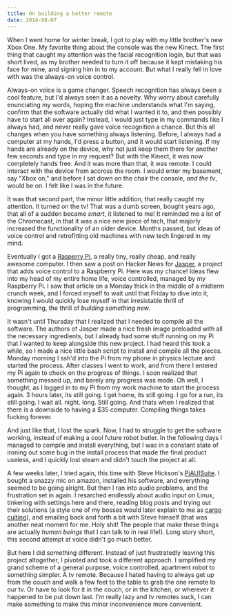 ```yaml
--- 
title: On building a better remote 
date: 2014-08-07
---
```


When I went home for winter break, I got to play with my little brother's new
Xbox One. My favorite thing about the console was the new Kinect. The first
thing that caught my attention was the facial recognition login, but that was
short lived, as my brother needed to turn it off because it kept mistaking his
face for mine, and signing him in to my account. But what I really fell in love
with was the always-on voice control.

Always-on voice is a game changer. Speech recognition has always been a cool
feature, but I'd always seen it as a novelty. Why worry about carefully
enunciating my words, hoping the machine understands what I'm saying, confirm
that the software actually did what I wanted it to, and then possibly have to
start all over again? Instead, I would just type in my commands like I always
had, and never really gave voice recognition a chance. But this all changes when
you have something always listening. Before, I always had a computer at my
hands, I'd press a button, and it would start listening. If my hands are already
on the device, why not just keep them there for another few seconds and type in
my request? But with the Kinect, it was now completely hands free. And it was
more than that, it was remote. I could interact with the device from accross the
room. I would enter my basement, say "Xbox on," and before I sat down on the
chair the console, _and the tv_, would be on.  I felt like I was in the future.

It was that second part, the minor little addition, that really caught my
attention. It turned on the tv! That was a dumb screen, bought years ago, that
all of a sudden became _smart_, it listened to me! It reminded me a lot of the
Chromecast, in that it was a nice new piece of tech, that majorly increased the
functionality of an older device. Months passed, but ideas of voice control and
retrofitting old machines with new tech lingered in my mind.

Eventually I got a [Rasperry Pi](http://www.raspberrypi.org/), a really tiny,
really cheap, and really awesome computer.  I then saw a post on Hacker News for
[Jasper](http://jasperproject.github.io/), a project that adds voice control to
a Raspberry Pi. Here was my chance! Ideas flew into my head of my entire home
life, voice controlled, managed by my Raspberry Pi. I saw that article on a
Monday thick in the middle of a midterm crunch week, and I forced myself to wait
until that Friday to dive into it, knowing I would quickly lose myself in that
irresistable thrill of programming, the thrill of _building something new_.

It wasn't until Thursday that I realized that I needed to compile all the
software. The authors of Jasper made a nice fresh image preloaded with all the
necessary ingredients, but I already had some stuff running on my Pi that I
wanted to keep alongside this new project. I had heard this took a while, so I
made a nice little bash script to install and compile all the pieces. Monday
morning I ssh'd into the Pi from my phone in physics lecture and started the
process. After classes I went to work, and from there I entered my Pi again to
check on the progress of things. I soon realized that something messed up, and
barely any progress was made. Oh well, I thought,  as I logged in to my Pi from
my work machine to start the process again. 3 hours later, its still going. I
get home, its still going. I go for a run, its still going. I wait all. night.
long. Still going. And thats when I realized that there is a downside to having
a $35 computer. Compiling things takes fucking forever.

And just like that, I lost the spark. Now, I had to struggle to get the software
working, instead of making a cool future robot butler. In the following days I
managed to compile and install everything, but I was in a constant state of
ironing out some bug in the install process that made the final product useless,
and I quickly lost steam and didn't touch the project at all. 

A few weeks later, I tried again, this time with Steve Hickson's
[PiAUISuite](http://stevenhickson.blogspot.com/2013/06/installing-and-updating-piauisuite-and.html).
I bought a snazzy mic on amazon, installed his software, and everything seemed
to be going alright. But then I ran into audio problems, and the frustration set
in again. I resarched endlessly about audio input on Linux, tinkering with
settings here and there, reading blog posts and trying out their solutions (a
style one of my bosses would later explain to me as [cargo
culting](http://en.wikipedia.org/wiki/Cargo_cult_programming)), and emailing
back and forth a bit with Steve himself (that was another neat moment for me.
Holy shit! The people that make these things are actually _human beings_ that I
can talk to in real life!). Long story short, this second attempt at voice
didn't go much better.

But here I did something different. Instead of just frustratedly leaving this
project altogether, I pivoted and took a different approach. I simplified my
grand scheme of a general purpose, voice controlled, apartment robot to
something simpler. A tv remote. Because I hated having to always get up from the
couch and walk a few feet to the table to grab the one remote to our tv. Or have
to look for it in the couch, or in the kitchen, or wherever it happened to be
put down last. I'm really lazy and tv remotes suck, I can make something to make
this minor inconvenience more convenient.
